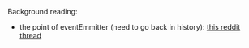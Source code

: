 Background reading:

- the point of eventEmmitter (need to go back in history): [this reddit thread](https://www.reddit.com/r/node/comments/xd2wek/what_is_a_correct_use_case_for_eventemitter_class/)

